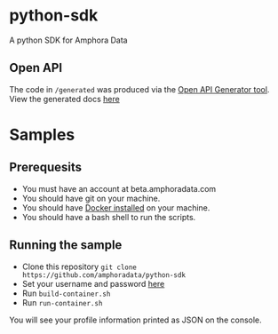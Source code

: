 # python-sdk
A python SDK for Amphora Data

## Open API

The code in `/generated` was produced via the [Open API Generator tool](https://github.com/OpenAPITools/openapi-generator). View the generated docs [here](generated/README.md)

# Samples

## Prerequesits

* You must have an account at beta.amphoradata.com
* You should have git on your machine.
* You should have [Docker installed](https://docs.docker.com/) on your machine.
* You should have a bash shell to run the scripts.

## Running the sample

* Clone this repository `git clone https://github.com/amphoradata/python-sdk`
* Set your username and password [here](run-container.sh)
* Run `build-container.sh`
* Run `run-container.sh`

You will see your profile information printed as JSON on the console.